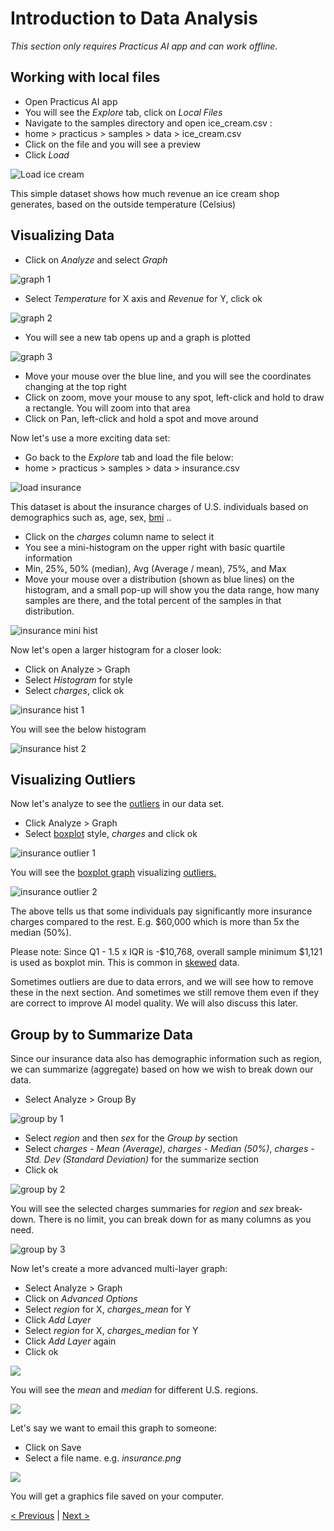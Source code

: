 # Introduction to Data Analysis

_This section only requires Practicus AI app and can work offline._

## Working with local files
- Open Practicus AI app
- You will see the _Explore_ tab, click on _Local Files_
- Navigate to the samples directory and open ice_cream.csv : 
- home > practicus > samples > data > ice_cream.csv
- Click on the file and you will see a preview
- Click _Load_

![Load ice cream](img/data-analysis-intro/ice-cream-load.png)

This simple dataset shows how much revenue an ice cream shop generates, based on the outside temperature (Celsius) 

## Visualizing Data

- Click on _Analyze_ and select _Graph_

![graph 1](img/data-analysis-intro/ice-cream-graph-1.png)

- Select _Temperature_ for X axis and _Revenue_ for Y, click ok

![graph 2](img/data-analysis-intro/ice-cream-graph-2.png)

- You will see a new tab opens up and a graph is plotted

![graph 3](img/data-analysis-intro/ice-cream-graph-3.png)

- Move your mouse over the blue line, and you will see the coordinates changing at the top right
- Click on zoom, move your mouse to any spot, left-click and hold to draw a rectangle. You will zoom into that area
- Click on Pan, left-click and hold a spot and move around

Now let's use a more exciting data set:

- Go back to the _Explore_ tab and load the file below:
- home > practicus > samples > data > insurance.csv

![load insurance](img/data-analysis-intro/insurance-load.png)

This dataset is about the insurance charges of U.S. individuals based on demographics such as, age, sex, [bmi](https://en.wikipedia.org/wiki/Body_mass_index) .. 

- Click on the _charges_ column name to select it 
- You see a mini-histogram on the upper right with basic quartile information
- Min, 25%, 50% (median), Avg (Average / mean), 75%, and Max
- Move your mouse over a distribution (shown as blue lines) on the histogram, and a small pop-up will show you the data range, how many samples are there, and the total percent of the samples in that distribution. 

![insurance mini hist](img/data-analysis-intro/insurance-mini-hist.png)

Now let's open a larger histogram for a closer look:

- Click on Analyze > Graph
- Select _Histogram_ for style 
- Select _charges_, click ok

![insurance hist 1](img/data-analysis-intro/insurance-histogram-1.png)

You will see the below histogram 

![insurance hist 2](img/data-analysis-intro/insurance-histogram-2.png)

## Visualizing Outliers 

Now let's analyze to see the [outliers](https://en.wikipedia.org/wiki/Outlier) in our data set.

- Click Analyze > Graph
- Select [boxplot](https://en.wikipedia.org/wiki/Box_plot) style, _charges_ and click ok

![insurance outlier 1](img/data-analysis-intro/insurance-outliers-1.png)

You will see the [boxplot graph](https://en.wikipedia.org/wiki/Box_plot) visualizing [outliers.](https://en.wikipedia.org/wiki/Outlier) 

![insurance outlier 2](img/data-analysis-intro/insurance-outliers-2.png)

The above tells us that some individuals pay significantly more insurance  charges compared to the rest. E.g. $60,000 which is more than 5x the median (50%). 

Please note: Since Q1 - 1.5 x IQR is -$10,768, overall sample minimum $1,121 is used as boxplot min. This is common in [skewed](https://en.wikipedia.org/wiki/Skewness) data.

Sometimes outliers are due to data errors, and we will see how to remove these in the next section. And sometimes we still remove them even if they are correct to improve AI model quality. We will also discuss this later.

## Group by to Summarize Data

Since our insurance data also has demographic information such as region, we can summarize (aggregate) based on how we wish to break down our data. 

- Select Analyze > Group By

![group by 1](img/data-analysis-intro/insurance-group-by-1.png)

- Select _region_ and then _sex_ for the _Group by_ section
- Select _charges - Mean (Average)_, _charges - Median (50%)_, _charges - Std. Dev (Standard Deviation)_ for the summarize section
- Click ok 

![group by 2](img/data-analysis-intro/insurance-group-by-2.png)

You will see the selected charges summaries for _region_ and _sex_ break-down. There is no limit, you can break down for as many columns as you need.

![group by 3](img/data-analysis-intro/insurance-group-by-3.png)

Now let's create a more advanced multi-layer graph:

- Select Analyze > Graph
- Click on _Advanced Options_
- Select _region_ for X, _charges_mean_ for Y
- Click _Add Layer_
- Select _region_ for X, _charges_median_ for Y
- Click _Add Layer_ again
- Click ok

![](img/data-analysis-intro/insurance-group-by-4.png)

You will see the _mean_ and _median_ for different U.S. regions. 

![](img/data-analysis-intro/insurance-group-by-5.png)


Let's say we want to email this graph to someone:

- Click on Save
- Select a file name. e.g. _insurance.png_

![](img/data-analysis-intro/insurnace-save-graph.png)

You will get a graphics file saved on your computer.


[< Previous](start.md) | [Next >](data-prep-intro.md)